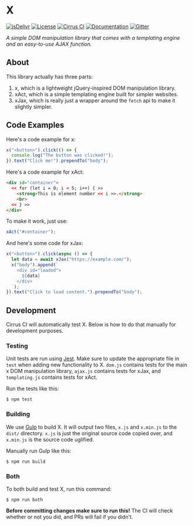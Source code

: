 # X

[![jsDelivr](https://img.shields.io/badge/on-jsDelivr-brightgreen.svg?style=flat)](https://cdn.jsdelivr.net/gh/thexproject/x/dist/)
[![License](https://img.shields.io/github/license/thexproject/x.svg?style=flat)](https://github.com/thexproject/x/blob/master/LICENSE)
[![Cirrus CI](https://api.cirrus-ci.com/github/thexproject/x.svg?branch=master)](https://cirrus-ci.com/github/thexproject/x)
[![Documentation](https://img.shields.io/badge/documentation-here-blue.svg?style=flat)](https://github.com/thexproject/x/wiki)
[![Gitter](https://img.shields.io/gitter/room/thexproject/Lobby.svg)](https://gitter.im/thexproject/Lobby)


*A simple DOM manipulation library that comes with a templating engine and an easy-to-use AJAX function.*

## About

This library actually has three parts:

1. x, which is a lightweight jQuery-inspired DOM manipulation library.
2. xAct, which is a simple templating engine built for simpler websites.
3. xJax, which is really just a wrapper around the `fetch` api to make it slightly simpler.

## Code Examples

Here's a code example for x:
```javascript
x("<button>").click(() => {
  console.log("The button was clicked!");
}).text("Click me!").prependTo("body");
```

Here's a code example for xAct:
```html
<div id="container">
  << for (let i = 0; i < 5; i++) { >>
    <strong>This is element number << i >>.</strong>
    <br>
  << } >>
</div>
```

To make it work, just use:
```javascript
xAct("#container");
```

And here's some code for xJax:
```javascript
x("<button>").click(async () => {
  let data = await xJax("https://example.com/");
  x("body").append(`
    <div id="loaded">
      ${data}
    </div>
  `);
}).text("Click to load content.").prependTo("body");
```

## Development

Cirrus CI will automatically test X. Below is how to do that manually for development purposes.

### Testing

Unit tests are run using [Jest](https://jestjs.io/). Make sure to update the appropriate file in `test` when adding new functionality to X. `dom.js` contains tests for the main x DOM manipulation library, `ajax.js` contains tests for xJax, and `templating.js` contains tests for xAct.

Run the tests like this:
```
$ npm test
```

### Building

We use [Gulp](https://gulpjs.com/) to build X. It will output two files, `x.js` and `x.min.js` to the `dist/` directory. `x.js` is just the original source code copied over, and `x.min.js` is the source code uglified.

Manually run Gulp like this:
```
$ npm run build
```

### Both

To both build and test X, run this command:
```
$ npm run both
```

**Before committing changes make sure to run this!** The CI will check whether or not you did, and PRs will fail if you didn't.